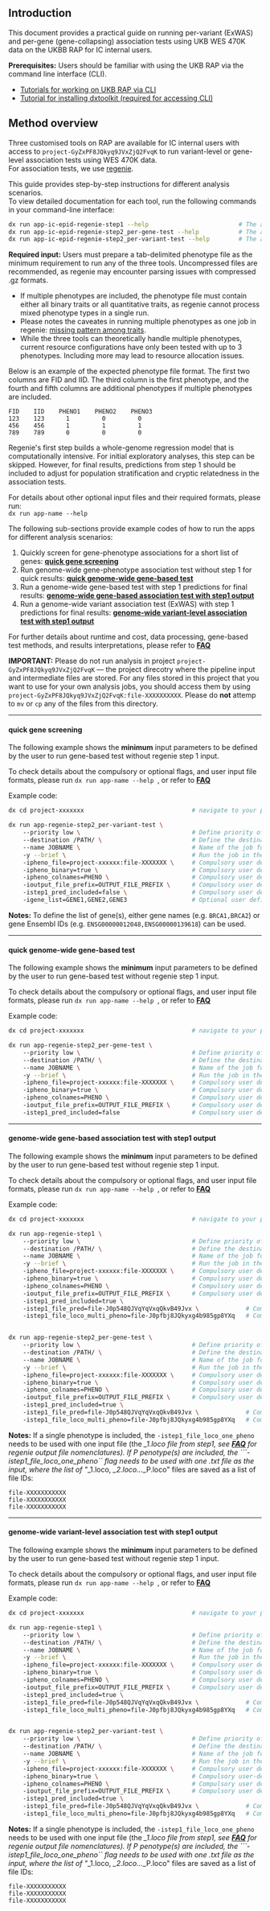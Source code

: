 <!--
title: "Running analysis with UKB WES 470k"
description: "This is an introduction to how to run per-variant and per-gene association tests using WES 470K data on UKBB RAP."
-->

## Introduction

This document provides a practical guide on running per-variant (ExWAS) and per-gene (gene-collapsing) association tests using UKB WES 470K data on the UKBB RAP for IC internal users.

**Prerequisites:** Users should be familiar with using the UKB RAP via the command line interface (CLI).

- [Tutorials for working on UKB RAP via CLI](https://dnanexus.gitbook.io/uk-biobank-rap/working-on-the-research-analysis-platform/running-analysis)
- [Tutorial for installing dxtoolkit (required for accessing CLI)](https://documentation.dnanexus.com/downloads)

## Method overview

Three customised tools on RAP are available for IC internal users with access to `project-GyZxPF8JQkyq9JVxZjQ2FvqK` to run variant-level or gene-level association tests using WES 470K data.  
For association tests, we use [regenie](https://rgcgithub.github.io/regenie/).

This guide provides step-by-step instructions for different analysis scenarios.  
To view detailed documentation for each tool, run the following commands in your command-line interface:

```bash
dx run app-ic-epid-regenie-step1 --help                         # The app for running regenie step 1
dx run app-ic-epid-regenie-step2_per-gene-test --help           # The app for running regenie step 2, gene level association test 
dx run app-ic-epid-regenie-step2_per-variant-test --help        # The app for running regenie step 2, variant level association test 
```

**Required input:** Users must prepare a tab-delimited phenotype file as the minimum requirement to run any of the three tools. Uncompressed files are recommended, as regenie may encounter parsing issues with compressed .gz formats.

- If multiple phenotypes are included, the phenotype file must contain either all binary traits or all quantitative traits, as regenie cannot process mixed phenotype types in a single run.
- Please notes the caveates in running multiple phenotypes as one job in regenie: [missing pattern among traits](https://rgcgithub.github.io/regenie/recommendations/). 
- While the three tools can theoretically handle multiple phenotypes, current resource configurations have only been tested with up to 3 phenotypes. Including more may lead to resource allocation issues.

Below is an example of the expected phenotype file format. The first two columns are FID and IID. The third column is the first phenotype, and the fourth and fifth columns are additional phenotypes if multiple phenotypes are included.

```
FID    IID    PHENO1    PHENO2    PHENO3
123    123      1         0         0
456    456      1         1         1
789    789      0         0         0
```

Regenie's first step builds a whole-genome regression model that is computationally intensive. For initial exploratory analyses, this step can be skipped. However, for final results, predictions from step 1 should be included to adjust for population stratification and cryptic relatedness in the association tests.

For details about other optional input files and their required formats, please run:  
`dx run app-name --help`

The following sub-sections provide example codes of how to run the apps for different analysis scenarios:

1. Quickly screen for gene-phenotype associations for a short list of genes: [**quick gene screening**](#quick-gene-screening)
2. Run genome-wide gene-phenotype association test without step 1 for quick results: [**quick genome-wide gene-based test**](#quick-genome-wide-gene-based-test)
3. Run a genome-wide gene-based test with step 1 predictions for final results: [**genome-wide gene-based association test with step1 output**](#genome-wide-gene-based-association-test-with-step1-output)  
4. Run a genome-wide variant association test (ExWAS) with step 1 predictions for final results: [**genome-wide variant-level association test with step1 output**](#genome-wide-variant-level-association-test-with-step1-output)

For further details about runtime and cost, data processing, gene-based test methods, and results interpretations, please refer to [**FAQ**](FAQ.md)

**IMPORTANT:** Please do not run analysis in project `project-GyZxPF8JQkyq9JVxZjQ2FvqK` — the project direcotry where the pipeline input and intermediate files are stored. For any files stored in this project that you want to use for your own analysis jobs, you should access them by using ``project-GyZxPF8JQkyq9JVxZjQ2FvqK:file-XXXXXXXXXX``. Please do **not** attemp to `mv` or `cp` any of the files from this directory.


---

#### quick gene screening

The following example shows the **minimum** input parameters to be defined by the user to run gene-based test without regenie step 1 input.

To check details about the compulsory or optional flags, and user input file formats, please run ```dx run app-name --help ```, or refer to [**FAQ**](FAQ.md)

Example code:

```bash
dx cd project-xxxxxxx                              # navigate to your project directory 

dx run app-regenie-step2_per-variant-test \    
    --priority low \                               # Define priority of the job; recommend to start with low, then if multiple failures >5, switch to high                                     
    --destination /PATH/ \                         # Define the destination folder for the output files; if not defined, the output will be saved in the current working directory
    --name JOBNAME \                               # Name of the job for monitoring and tracking 
    -y --brief \                                   # Run the job in the background rather than interactively in the terminal 
    -ipheno_file=project-xxxxxx:file-XXXXXXX \     # Compulsory user defined input: input phenotype file with either full file path, or file ID    
    -ipheno_binary=true \                          # Compulsory user defined input: whether the phenotype(s) is binary or quantitative
    -ipheno_colnames=PHENO \                       # Compulsory user defined input: define the column names in the phenotype file. If multiple phenotypes are provided, use comma-separated format, e.g. PHENO1,PHENO2,PHENO3
    -ioutput_file_prefix=OUTPUT_FILE_PREFIX \      # Compulsory user defined input: define the output file prefix, this will be appended in front of the phenotype name followed by the default file extension of the regenie output files, e.g. ${OUTPUT_FILE_PREFIX}.pheno1.regenie  
    -istep1_pred_included=false \                  # Compulsory user defined input: specify whether the step1 predictions are included. 
    -igene_list=GENE1,GENE2,GENE3                  # Optional user defined input: Specify the gene(s) to be included in the gene-based test in a comma-separated format. 
```

**Notes:** To define the list of gene(s), either gene names (e.g. `BRCA1,BRCA2`) or gene Ensembl IDs (e.g. `ENSG00000012048,ENSG00000139618`) can be used.

---

#### quick genome-wide gene-based test

The following example shows the **minimum** input parameters to be defined by the user to run gene-based test without regenie step 1 input.

To check details about the compulsory or optional flags, and user input file formats, please run ```dx run app-name --help ```, or refer to [**FAQ**](FAQ.md)

Example code:

```bash
dx cd project-xxxxxxx                              # navigate to your project directory 

dx run app-regenie-step2_per-gene-test \    
    --priority low \                               # Define priority of the job; recommend to start with low, then if multiple failures >5, switch to high                                     
    --destination /PATH/ \                         # Define the destination folder for the output files; if not defined, the output will be saved in the current working directory
    --name JOBNAME \                               # Name of the job for monitoring and tracking 
    -y --brief \                                   # Run the job in the background rather than interactively in the terminal 
    -ipheno_file=project-xxxxxx:file-XXXXXXX \     # Compulsory user defined input: input phenotype file with either full file path, or file ID    
    -ipheno_binary=true \                          # Compulsory user defined input: whether the phenotype(s) is binary or quantitative
    -ipheno_colnames=PHENO \                       # Compulsory user defined input: define the column names in the phenotype file. If multiple phenotypes are provided, use comma-separated format, e.g. PHENO1,PHENO2,PHENO3
    -ioutput_file_prefix=OUTPUT_FILE_PREFIX \      # Compulsory user defined input: define the output file prefix, this will be appended in front of the phenotype name followed by the default file extension of the regenie output files, e.g. ${OUTPUT_FILE_PREFIX}.pheno1.regenie  
    -istep1_pred_included=false                    # Compulsory user defined input: specify whether the step1 predictions are included. 

```

---

#### genome-wide gene-based association test with step1 output

The following example shows the **minimum** input parameters to be defined by the user to run gene-based test without regenie step 1 input.

To check details about the compulsory or optional flags, and user input file formats, please run ```dx run app-name --help ```, or refer to [**FAQ**](FAQ.md)

Example code:

```bash
dx cd project-xxxxxxx                              # navigate to your project directory 

dx run app-regenie-step1 \    
    --priority low \                               # Define priority of the job; recommend to start with low, then if multiple failures >5, switch to high                                     
    --destination /PATH/ \                         # Define the destination folder for the output files; if not defined, the output will be saved in the current working directory
    --name JOBNAME \                               # Name of the job for monitoring and tracking 
    -y --brief \                                   # Run the job in the background rather than interactively in the terminal 
    -ipheno_file=project-xxxxxx:file-XXXXXXX \     # Compulsory user defined input: input phenotype file with either full file path, or file ID    
    -ipheno_binary=true \                          # Compulsory user defined input: whether the phenotype(s) is binary or quantitative
    -ipheno_colnames=PHENO \                       # Compulsory user defined input: define the column names in the phenotype file. If multiple phenotypes are provided, please use comma-separated format, e.g. PHENO1,PHENO2,PHENO3
    -ioutput_file_prefix=OUTPUT_FILE_PREFIX \      # Compulsory user defined input: define the output file prefix, this will be appended in front of the phenotype name followed by the default file extension of the regenie output files, e.g. ${OUTPUT_FILE_PREFIX}.pheno1.regenie  
    -istep1_pred_included=true \                  
    -istep1_file_pred=file-J0p548QJVqYqVxqQkvB49Jvx \             # Compulsory user defined input: specify whether the step1 predictions are included.
    -istep1_file_loco_multi_pheno=file-J0pfbj8JQkyxg4b985gp8YXq   # Compulsory user defined input: specify whether the step1 predictions are included.


dx run app-regenie-step2_per-gene-test \    
    --priority low \                               # Define priority of the job; recommend to start with low, then if multiple failures >5, switch to high                                     
    --destination /PATH/ \                         # Define the destination folder for the output files; if not defined, the output will be saved in the current working directory
    --name JOBNAME \                               # Name of the job for monitoring and tracking 
    -y --brief \                                   # Run the job in the background rather than interactively in the terminal 
    -ipheno_file=project-xxxxxx:file-XXXXXXX \     # Compulsory user defined input: input phenotype file with either full file path, or file ID    
    -ipheno_binary=true \                          # Compulsory user defined input: whether the phenotype(s) is binary or quantitative
    -ipheno_colnames=PHENO \                       # Compulsory user defined input: define the column names in the phenotype file. If multiple phenotypes are provided, please use comma-separated format, e.g. PHENO1,PHENO2,PHENO3
    -ioutput_file_prefix=OUTPUT_FILE_PREFIX \      # Compulsory user defined input: define the output file prefix, this will be appended in front of the phenotype name followed by the default file extension of the regenie output files, e.g. ${OUTPUT_FILE_PREFIX}.pheno1.regenie  
    -istep1_pred_included=true \                  
    -istep1_file_pred=file-J0p548QJVqYqVxqQkvB49Jvx \             # Compulsory user defined input: specify whether the step1 predictions are included.
    -istep1_file_loco_multi_pheno=file-J0pfbj8JQkyxg4b985gp8YXq   # Compulsory user defined input: specify whether the step1 predictions are included.

```

**Notes:** If a single phenotype is included, the ```-istep1_file_loco_one_pheno``` needs to be used with one input file (the *_1.loco file from step1, see [**FAQ**](FAQ.md) for regenie output file nomenclatures). If *P* penotype(s) are included, the ```-istep1_file_loco_one_pheno`` flag needs to be used with one .txt file as the input, where the list of "*_1.loco, *_2.loco...*_P.loco" files are saved as a list of file IDs: 

```
file-XXXXXXXXXXX
file-XXXXXXXXXXX
file-XXXXXXXXXXX
```
---

#### genome-wide variant-level association test with step1 output

The following example shows the **minimum** input parameters to be defined by the user to run gene-based test without regenie step 1 input.

To check details about the compulsory or optional flags, and user input file formats, please run ```dx run app-name --help ```, or refer to [**FAQ**](FAQ.md)

Example code:

```bash
dx cd project-xxxxxxx                              # navigate to your project directory 

dx run app-regenie-step1 \    
    --priority low \                               # Define priority of the job; recommend to start with low, then if multiple failures >5, switch to high                                     
    --destination /PATH/ \                         # Define the destination folder for the output files; if not defined, the output will be saved in the current working directory
    --name JOBNAME \                               # Name of the job for monitoring and tracking 
    -y --brief \                                   # Run the job in the background rather than interactively in the terminal 
    -ipheno_file=project-xxxxxx:file-XXXXXXX \     # Compulsory user defined input: input phenotype file with either full file path, or file ID    
    -ipheno_binary=true \                          # Compulsory user defined input: whether the phenotype(s) is binary or quantitative
    -ipheno_colnames=PHENO \                       # Compulsory user defined input: define the column names in the phenotype file. If multiple phenotypes are provided, please use comma-separated format, e.g. PHENO1,PHENO2,PHENO3
    -ioutput_file_prefix=OUTPUT_FILE_PREFIX \      # Compulsory user defined input: define the output file prefix, this will be appended in front of the phenotype name followed by the default file extension of the regenie output files, e.g. ${OUTPUT_FILE_PREFIX}.pheno1.regenie  
    -istep1_pred_included=true \                  
    -istep1_file_pred=file-J0p548QJVqYqVxqQkvB49Jvx \             # Compulsory user defined input: specify whether the step1 predictions are included.
    -istep1_file_loco_multi_pheno=file-J0pfbj8JQkyxg4b985gp8YXq   # Compulsory user defined input: specify whether the step1 predictions are included.


dx run app-regenie-step2_per-variant-test \    
    --priority low \                               # Define priority of the job; recommend to start with low, then if multiple failures >5, switch to high                                     
    --destination /PATH/ \                         # Define the destination folder for the output files; if not defined, the output will be saved in the current working directory
    --name JOBNAME \                               # Name of the job for monitoring and tracking 
    -y --brief \                                   # Run the job in the background rather than interactively in the terminal 
    -ipheno_file=project-xxxxxx:file-XXXXXXX \     # Compulsory user defined input: input phenotype file with either full file path, or file ID    
    -ipheno_binary=true \                          # Compulsory user-defined input: set to true for binary phenotypes, false for quantitative phenotypes
    -ipheno_colnames=PHENO \                       # Compulsory user defined input: define the column names in the phenotype file. If multiple phenotypes are provided, please use comma-separated format, e.g. PHENO1,PHENO2,PHENO3
    -ioutput_file_prefix=OUTPUT_FILE_PREFIX \      # Compulsory user defined input: define the output file prefix, this will be appended in front of the phenotype name followed by the default file extension of the regenie output files, e.g. ${OUTPUT_FILE_PREFIX}.pheno1.regenie  
    -istep1_pred_included=true \                  
    -istep1_file_pred=file-J0p548QJVqYqVxqQkvB49Jvx \             # Compulsory user defined input: specify whether the step1 predictions are included.
    -istep1_file_loco_multi_pheno=file-J0pfbj8JQkyxg4b985gp8YXq   # Compulsory user defined input: specify whether the step1 predictions are included.

```

**Notes:** If a single phenotype is included, the ```-istep1_file_loco_one_pheno``` needs to be used with one input file (the *_1.loco file from step1, see [**FAQ**](FAQ.md) for regenie output file nomenclatures). If *P* penotype(s) are included, the ```-istep1_file_loco_one_pheno`` flag needs to be used with one .txt file as the input, where the list of "*_1.loco, *_2.loco...*_P.loco" files are saved as a list of file IDs: 

```
file-XXXXXXXXXXX
file-XXXXXXXXXXX
file-XXXXXXXXXXX
```
